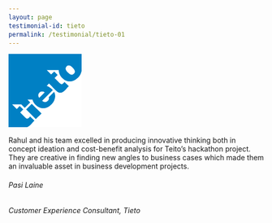```yaml
---
layout: page
testimonial-id: tieto
permalink: /testimonial/tieto-01
---
```


![Tieto](/images/brand-logos/tieto.png)

Rahul and his team excelled in producing innovative thinking both in concept ideation and cost-benefit analysis for Teito’s hackathon project. They are creative in finding new angles to business cases which made them an invaluable asset in business development projects.

###### Pasi Laine

###### Customer Experience Consultant, Tieto
